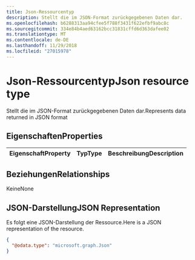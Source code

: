```yaml
---
title: Json-Ressourcentyp
description: Stellt die im JSON-Format zurückgegebenen Daten dar.
ms.openlocfilehash: b6288313aa94cfee5f788f3431f622efbf9abc8c
ms.sourcegitcommit: 334e84b4aed63162bcc31831cffd6d363dafee02
ms.translationtype: MT
ms.contentlocale: de-DE
ms.lasthandoff: 11/29/2018
ms.locfileid: "27015978"
---
```

# <a name="json-resource-type"></a><span data-ttu-id="a948a-103">Json-Ressourcentyp</span><span class="sxs-lookup"><span data-stu-id="a948a-103">Json resource type</span></span>

<span data-ttu-id="a948a-104">Stellt die im JSON-Format zurückgegebenen Daten dar.</span><span class="sxs-lookup"><span data-stu-id="a948a-104">Represents data returned in JSON format</span></span>
## <a name="properties"></a><span data-ttu-id="a948a-105">Eigenschaften</span><span class="sxs-lookup"><span data-stu-id="a948a-105">Properties</span></span>
|<span data-ttu-id="a948a-106">Eigenschaft</span><span class="sxs-lookup"><span data-stu-id="a948a-106">Property</span></span>|<span data-ttu-id="a948a-107">Typ</span><span class="sxs-lookup"><span data-stu-id="a948a-107">Type</span></span>|<span data-ttu-id="a948a-108">Beschreibung</span><span class="sxs-lookup"><span data-stu-id="a948a-108">Description</span></span>|
|:---|:---|:---|

## <a name="relationships"></a><span data-ttu-id="a948a-109">Beziehungen</span><span class="sxs-lookup"><span data-stu-id="a948a-109">Relationships</span></span>
<span data-ttu-id="a948a-110">Keine</span><span class="sxs-lookup"><span data-stu-id="a948a-110">None</span></span>
## <a name="json-representation"></a><span data-ttu-id="a948a-111">JSON-Darstellung</span><span class="sxs-lookup"><span data-stu-id="a948a-111">JSON Representation</span></span>
<span data-ttu-id="a948a-112">Es folgt eine JSON-Darstellung der Ressource.</span><span class="sxs-lookup"><span data-stu-id="a948a-112">Here is a JSON representation of the resource.</span></span>
<!--{
  "blockType": "resource",
  "@odata.type": "microsoft.graph.Json"
}-->
``` json
{
  "@odata.type": "microsoft.graph.Json"
}
```



